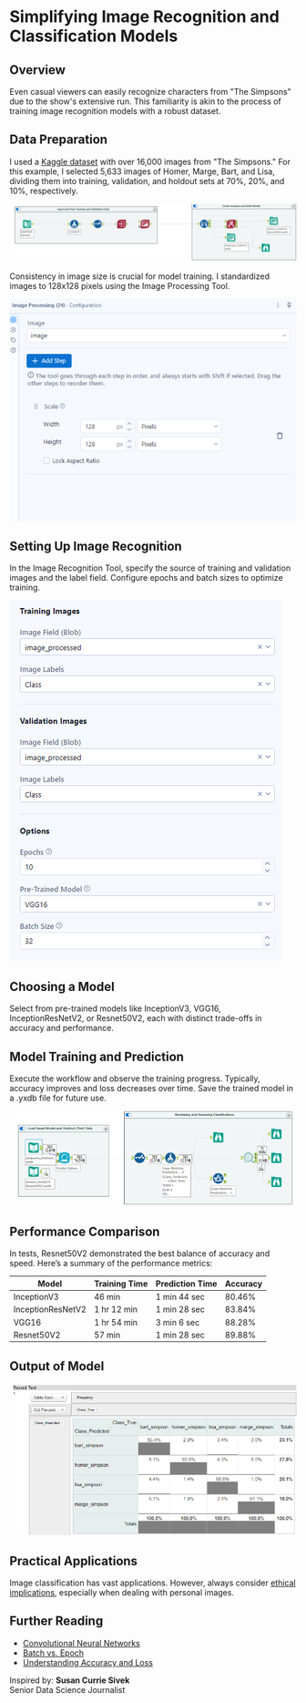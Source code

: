 # Simplifying Image Recognition and Classification Models

## Overview
Even casual viewers can easily recognize characters from "The Simpsons" due to the show's extensive run. This familiarity is akin to the process of training image recognition models with a robust dataset.


## Data Preparation
I used a [Kaggle dataset](https://www.kaggle.com/datasets/mathurinache/simpsons-images) with over 16,000 images from "The Simpsons." For this example, I selected 5,633 images of Homer, Marge, Bart, and Lisa, dividing them into training, validation, and holdout sets at 70%, 20%, and 10%, respectively.

![Workflow Image](https://github.com/alibinkhalid/alteryx_computer_vision/blob/6936c33d7c5dc81fbe03613f71662127ba17ae75/Workflow%20Overview.png)

Consistency in image size is crucial for model training. I standardized images to 128x128 pixels using the Image Processing Tool.

![Image Processing](https://github.com/alibinkhalid/alteryx_computer_vision/blob/71c8e0aa88f3d13d71fc612ff020e6658b81197a/Image%20Processing.png)

## Setting Up Image Recognition
In the Image Recognition Tool, specify the source of training and validation images and the label field. Configure epochs and batch sizes to optimize training.

![Tool Configuration](https://github.com/alibinkhalid/alteryx_computer_vision/blob/61a91d1b443ec7770a13288e7fadaf8cb45ff948/tool%20configuration.png)

## Choosing a Model
Select from pre-trained models like InceptionV3, VGG16, InceptionResNetV2, or Resnet50V2, each with distinct trade-offs in accuracy and performance.


## Model Training and Prediction
Execute the workflow and observe the training progress. Typically, accuracy improves and loss decreases over time. Save the trained model in a .yxdb file for future use.

![Prediction Workflow](https://github.com/alibinkhalid/alteryx_computer_vision/blob/ea388ce2e26cecf3993612101e33635652c6380e/Prediction%20Workflow.png)

## Performance Comparison
In tests, Resnet50V2 demonstrated the best balance of accuracy and speed. Here’s a summary of the performance metrics:

| Model              | Training Time | Prediction Time | Accuracy        |
|--------------------|---------------|-----------------|-----------------|
| InceptionV3        | 46 min        | 1 min 44 sec    | 80.46%          |
| InceptionResNetV2  | 1 hr 12 min   | 1 min 28 sec    | 83.84%          |
| VGG16              | 1 hr 54 min   | 3 min 6 sec     | 88.28%          |
| Resnet50V2         | 57 min        | 1 min 28 sec    | 89.88%          |


## Output of Model
![Results](https://github.com/alibinkhalid/alteryx_computer_vision/blob/c47c4aa565c253081c74e222c1286eb030164753/Results.png)


## Practical Applications
Image classification has vast applications. However, always consider [ethical implications](https://www.microsoft.com/en-us/ai/responsible-ai), especially when dealing with personal images.


## Further Reading
- [Convolutional Neural Networks](https://cs231n.github.io)
- [Batch vs. Epoch](https://machinelearningmastery.com)
- [Understanding Accuracy and Loss](https://docs.paperspace.com)





Inspired by:
**Susan Currie Sivek**  
Senior Data Science Journalist
